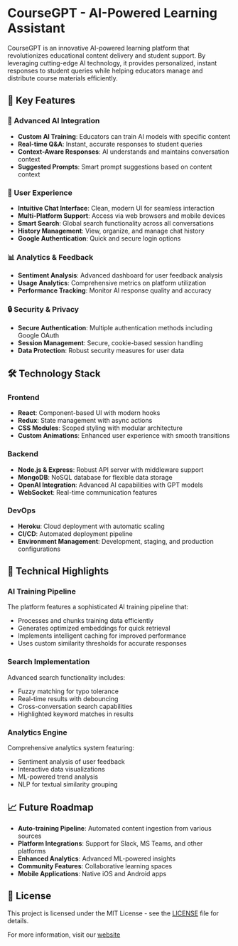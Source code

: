 # CourseGPT - AI-Powered Learning Assistant

CourseGPT is an innovative AI-powered learning platform that revolutionizes educational content delivery and student support. By leveraging cutting-edge AI technology, it provides personalized, instant responses to student queries while helping educators manage and distribute course materials efficiently.

## 🌟 Key Features

### 🤖 Advanced AI Integration
- **Custom AI Training**: Educators can train AI models with specific content
- **Real-time Q&A**: Instant, accurate responses to student queries
- **Context-Aware Responses**: AI understands and maintains conversation context
- **Suggested Prompts**: Smart prompt suggestions based on content context

### 👥 User Experience
- **Intuitive Chat Interface**: Clean, modern UI for seamless interaction
- **Multi-Platform Support**: Access via web browsers and mobile devices
- **Smart Search**: Global search functionality across all conversations
- **History Management**: View, organize, and manage chat history
- **Google Authentication**: Quick and secure login options

### 📊 Analytics & Feedback
- **Sentiment Analysis**: Advanced dashboard for user feedback analysis
- **Usage Analytics**: Comprehensive metrics on platform utilization
- **Performance Tracking**: Monitor AI response quality and accuracy

### 🔒 Security & Privacy
- **Secure Authentication**: Multiple authentication methods including Google OAuth
- **Session Management**: Secure, cookie-based session handling
- **Data Protection**: Robust security measures for user data

## 🛠️ Technology Stack

### Frontend
- **React**: Component-based UI with modern hooks
- **Redux**: State management with async actions
- **CSS Modules**: Scoped styling with modular architecture
- **Custom Animations**: Enhanced user experience with smooth transitions

### Backend
- **Node.js & Express**: Robust API server with middleware support
- **MongoDB**: NoSQL database for flexible data storage
- **OpenAI Integration**: Advanced AI capabilities with GPT models
- **WebSocket**: Real-time communication features

### DevOps
- **Heroku**: Cloud deployment with automatic scaling
- **CI/CD**: Automated deployment pipeline
- **Environment Management**: Development, staging, and production configurations

## 🚀 Technical Highlights

### AI Training Pipeline
The platform features a sophisticated AI training pipeline that:
- Processes and chunks training data efficiently
- Generates optimized embeddings for quick retrieval
- Implements intelligent caching for improved performance
- Uses custom similarity thresholds for accurate responses

### Search Implementation
Advanced search functionality includes:
- Fuzzy matching for typo tolerance
- Real-time results with debouncing
- Cross-conversation search capabilities
- Highlighted keyword matches in results

### Analytics Engine
Comprehensive analytics system featuring:
- Sentiment analysis of user feedback
- Interactive data visualizations
- ML-powered trend analysis
- NLP for textual similarity grouping

## 📈 Future Roadmap

- **Auto-training Pipeline**: Automated content ingestion from various sources
- **Platform Integrations**: Support for Slack, MS Teams, and other platforms
- **Enhanced Analytics**: Advanced ML-powered insights
- **Community Features**: Collaborative learning spaces
- **Mobile Applications**: Native iOS and Android apps

## 📄 License

This project is licensed under the MIT License - see the [LICENSE](LICENSE) file for details.


For more information, visit our [website](https://course-gpt.herokuapp.com/)
